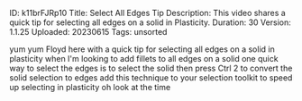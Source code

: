 ID: k11brFJRp10
Title: Select All Edges Tip
Description: This video shares a quick tip for selecting all edges on a solid in Plasticity.
Duration: 30
Version: 1.1.25
Uploaded: 20230615
Tags: unsorted

yum yum Floyd here with a quick tip for
selecting all edges on a solid in
plasticity when I'm looking to add
fillets to all edges on a solid one
quick way to select the edges is to
select the solid then press Ctrl 2 to
convert the solid selection to edges add
this technique to your selection toolkit
to speed up selecting in plasticity oh
look at the time
